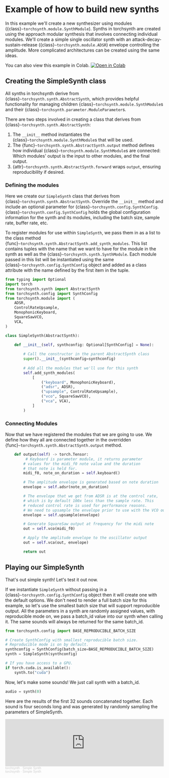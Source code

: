 # Example of how to build new synths

In this example we'll create a new synthesizer using modules
({class}`~torchsynth.module.SynthModule`). Synths in torchsynth are
created using the approach modular synthesis that involves connecting
individual modules. We'll create a simple single oscillator synth
with an attack-decay-sustain-release ({class}`~torchsynth.module.ADSR`)
envelope controlling the amplitude.  More complicated architectures
can be created using the same ideas.

You can also view this example in Colab. [![Open in
Colab](https://colab.research.google.com/assets/colab-badge.svg)](https://colab.research.google.com/github/torchsynth/torchsynth/blob/main/examples/simplesynth.ipynb)

## Creating the SimpleSynth class

All synths in torchsynth derive from
{class}`~torchsynth.synth.AbstractSynth`, which provides helpful
functionality for managing children
{class}`~torchsynth.module.SynthModule`s and their
{class}`~torchsynth.parameter.ModuleParameter`s.

There are two steps involved in creating a class that derives from
{class}`~torchsynth.synth.AbstractSynth`:
   1. The `__init__` method instantiates the
   {class}`~torchsynth.module.SynthModule`s that will be used.
   2. The {func}`~torchsynth.synth.AbstractSynth.output` method
   defines how individual {class}`~torchsynth.module.SynthModule`s
   are connected: Which modules' output is the input to other
   modules, and the final output.
   3. {attr}`~torchsynth.synth.AbstractSynth.forward` wraps `output`,
   ensuring reproducibility if desired.

### Defining the modules

Here we create our `SimpleSynth` class that derives from
{class}`~torchsynth.synth.AbstractSynth`. Override the `__init__`
method and include an optional parameter for
{class}`~torchsynth.config.SynthConfig`.
{class}`~torchsynth.config.SynthConfig` holds the global configuration
information for the synth and its modules, including the batch size,
sample rate, buffer rate, etc.

To register modules for use within `SimpleSynth`, we pass them in
as a list to the class method
{func}`~torchsynth.synth.AbstractSynth.add_synth_modules`. This
list contains tuples with the name that we want to have for the
module in the synth as well as the {class}`~torchsynth.synth.SynthModule`.
Each module passed in this list will be instantiated using the same
{class}`~torchsynth.config.SynthConfig` object and added as a class
attribute with the name defined by the first item in the tuple.

```python
from typing import Optional
import torch
from torchsynth.synth import AbstractSynth
from torchsynth.config import SynthConfig
from torchsynth.module import (
    ADSR,
    ControlRateUpsample,
    MonophonicKeyboard,
    SquareSawVCO,
    VCA,
)

class SimpleSynth(AbstractSynth):

    def __init__(self, synthconfig: Optional[SynthConfig] = None):
    
        # Call the constructor in the parent AbstractSynth class
        super().__init__(synthconfig=synthconfig)
        
        # Add all the modules that we'll use for this synth
        self.add_synth_modules(
            [
                ("keyboard", MonophonicKeyboard),
                ("adsr", ADSR),
                ("upsample", ControlRateUpsample),
                ("vco", SquareSawVCO),
                ("vca", VCA),
            ]
        ) 
```
### Connecting Modules

Now that we have registered the modules that we are going to use.
We define how they all are connected together in the overridden
{func}`~torchsynth.synth.AbstractSynth.output` method.

```python
    def output(self) -> torch.Tensor:
         # Keyboard is parameter module, it returns parameter
        # values for the midi_f0 note value and the duration
        # that note is held for.
        midi_f0, note_on_duration = self.keyboard()

        # The amplitude envelope is generated based on note duration
        envelope = self.adsr(note_on_duration)

        # The envelope that we get from ADSR is at the control rate,
        # which is by default 100x less than the sample rate. This
        # reduced control rate is used for performance reasons.
        # We need to upsample the envelope prior to use with the VCO output.
        envelope = self.upsample(envelope)

        # Generate SquareSaw output at frequency for the midi note
        out = self.vco(midi_f0)

        # Apply the amplitude envelope to the oscillator output
        out = self.vca(out, envelope)

        return out
```

## Playing our SimpleSynth

That's out simple synth! Let's test it out now.

If we instantiate `SimpleSynth` without passing in a
{class}`~torchsynth.config.SynthConfig` object then it will create
one with the default options. We don't need to render a full batch
size for this example, so let's use the smallest batch size that
will support reproducible output. All the parameters in a synth are
randomly assigned values, with reproducible mode on, we pass a
batch_id value into our synth when calling it. The same sounds will
always be returned for the same batch_id.

```python
from torchsynth.config import BASE_REPRODUCIBLE_BATCH_SIZE

# Create SynthConfig with smallest reproducible batch size.
# Reproducible mode is on by default.
synthconfig = SynthConfig(batch_size=BASE_REPRODUCIBLE_BATCH_SIZE)
synth = SimpleSynth(synthconfig)

# If you have access to a GPU.
if torch.cuda.is_available():
    synth.to("cuda")
```

Now, let's make some sounds! We just call synth with a batch_id.

```python
audio = synth(0)
```

Here are the results of the first 32 sounds concatenated together.
Each sound is four seconds long and was generated by randomly
sampling the parameters of SimpleSynth.

<iframe width="100%" height="150" scrolling="no" frameborder="no" allow="autoplay" src="https://w.soundcloud.com/player/?url=https%3A//api.soundcloud.com/tracks/1036877686&color=%23792ee5&auto_play=false&hide_related=false&show_comments=true&show_user=true&show_reposts=false&show_teaser=true"></iframe><div style="font-size: 10px; color: #cccccc;line-break: anywhere;word-break: normal;overflow: hidden;white-space: nowrap;text-overflow: ellipsis; font-family: Interstate,Lucida Grande,Lucida Sans Unicode,Lucida Sans,Garuda,Verdana,Tahoma,sans-serif;font-weight: 100;"><a href="https://soundcloud.com/user-357924775" title="torchsynth" target="_blank" style="color: #cccccc; text-decoration: none;">torchsynth</a> · <a href="https://soundcloud.com/user-357924775/simple-synth" title="Simple Synth" target="_blank" style="color: #cccccc; text-decoration: none;">Simple Synth</a></div></iframe><div style="font-size: 10px; color: #cccccc;line-break: anywhere;word-break: normal;overflow: hidden;white-space: nowrap;text-overflow: ellipsis; font-family: Interstate,Lucida Grande,Lucida Sans Unicode,Lucida Sans,Garuda,Verdana,Tahoma,sans-serif;font-weight: 100;"><a href="https://soundcloud.com/user-357924775" title="torchsynth" target="_blank" style="color: #cccccc; text-decoration: none;">torchsynth</a> · <a href="https://soundcloud.com/user-357924775/simple-synth" title="Simple Synth" target="_blank" style="color: #cccccc; text-decoration: none;">Simple Synth</a></div>
